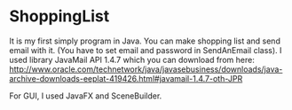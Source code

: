 # ShoppingList
It is my first simply program in Java. You can make shopping list and send email with it. (You have to set email and password in SendAnEmail class). I used library JavaMail API 1.4.7 which you can download from here:
http://www.oracle.com/technetwork/java/javasebusiness/downloads/java-archive-downloads-eeplat-419426.html#javamail-1.4.7-oth-JPR

For GUI, I used JavaFX and SceneBuilder. 
